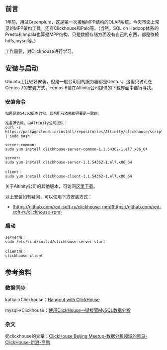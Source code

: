 
## 前言
1年前，用过Greenplum，这是第一次接触MPP结构的OLAP系统。今天市面上常见的MPP架构工具，还有Clickhouse和Palo等。(当然，SQL on Hadoop体系的Presto和Impala也算是MPP结构，只是数据存储方面没有自己的东西，都是依赖hdfs,mysql等。)

工作需要，对Clickhouse进行学习。

## 安装与启动

Ubuntu上比较好安装，但是一般公司用的服务器都是Centos。这里只讨论在Centos 7的安装方式，centos 6请在Altinity公司提供的下载界面中自行寻找。

### 安装命令

```
如果是装54362版本的包，其余所有依赖都需要是一致的。

准备源依赖，由Altinity公司提供：
curl -s https://packagecloud.io/install/repositories/Altinity/clickhouse/script.rpm.sh | sudo bash

server-common:
sudo yum install clickhouse-server-common-1.1.54362-1.el7.x86_64

server:
sudo yum install clickhouse-server-1.1.54362-1.el7.x86_64

client：
sudo yum install clickhouse-client-1.1.54362-1.el7.x86_64

```

关于Altinity公司的其他版本，可访问[这里下载](https://packagecloud.io/Altinity/clickhouse)。

以上安装如有疑问，可以使用下方安装方式：

- [https://github.com/red-soft-ru/clickhouse-rpm](https://github.com/red-soft-ru/clickhouse-rpm)


### 启动

```
server端：
sudo /etc/rc.d/init.d/clickhouse-server start

client端：
clickhouse-client

```



## 参考资料

### 数据同步
kafka->Clickhouse：[Hangout with ClickHouse](http://jackpgao.github.io/2017/12/27/ClickHouse-with-Hangout/)

mysql->Clickhouse：[使用ClickHouse一键接管MySQL数据分析](http://jackpgao.github.io/2018/02/04/ClickHouse-Use-MySQL-Data/)


### 杂文
奶clickhouse的文章：[ClickHouse Beijing Meetup-数据分析领域的黑马-ClickHouse-新浪-高鹏](https://zhuanlan.zhihu.com/p/33371816)